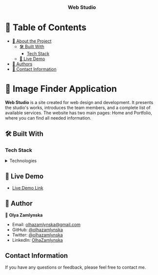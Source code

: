 <div align="center">
  <h3><b>Web Studio</b></h3>
</div>

<!-- TABLE OF CONTENTS -->

# 📗 Table of Contents

- [📖 About the Project](#about-project)
  - [🛠 Built With](#built-with)
    - [Tech Stack](#tech-stack)
  - [🚀 Live Demo](#live-demo)
- [👥 Authors](#authors)
- [🙏 Contact Information](#contact-information)

<!-- PROJECT DESCRIPTION -->

# 📖 Image Finder Application <a name="about-project"></a>

**Web Studio** is a site created for web design and development. It presents the studio's works, introduces the team members, and a complete list of available
services. The website has two main pages: Home and Portfolio, where you
can find all needed information.

## 🛠 Built With <a name="built-with"></a>

### Tech Stack <a name="tech-stack"></a>

<details>
  <summary>Technologies</summary>
  <ul>
    <li><a href="https://html.spec.whatwg.org/multipage/">HTML</a></li>
    <li><a href="https://ru.wikipedia.org/wiki/CSS">CSS</a></li>
    <li><a href="http://sass-lang.com/">SASS</a></li>
    <li><a href="https://www.ecma-international.org/publications-and-standards/standards/ecma-262/">JS</a></li>

  </ul>
</details>

<!-- LIVE DEMO -->

## 🚀 Live Demo <a name="live-demo"></a>

- [Live Demo Link](https://olhazamlynska.github.io/web-studio//)

<!-- AUTHORS -->

## 👥 Author <a name="author"></a>

👤 **Olya Zamlynska**

- Email: [olhazamlynska@gmail.com](mailto:olhazamlynska@gmail.com)
- GitHub: [@olhazamlynska](https://github.com/olhazamlynska)
- Twitter: [@olhazamlynska](https://twitter.com/olhazamlynska)
- LinkedIn: [OlhaZamlynska](https://www.linkedin.com/in/olhazamlynska)

## Contact Information <a name="contact-information"></a>

If you have any questions or feedback, please feel free to contact me.

